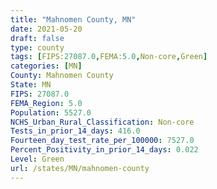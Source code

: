 ```yaml
---
title: "Mahnomen County, MN"
date: 2021-05-20
draft: false
type: county
tags: [FIPS:27087.0,FEMA:5.0,Non-core,Green]
categories: [MN]
County: Mahnomen County
State: MN
FIPS: 27087.0
FEMA_Region: 5.0
Population: 5527.0
NCHS_Urban_Rural_Classification: Non-core
Tests_in_prior_14_days: 416.0
Fourteen_day_test_rate_per_100000: 7527.0
Percent_Positivity_in_prior_14_days: 0.022
Level: Green
url: /states/MN/mahnomen-county
---
```



